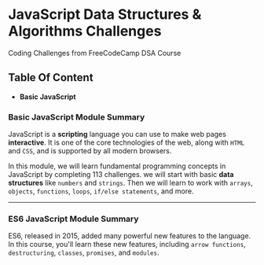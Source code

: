 # JavaScript Data Structures & Algorithms Challenges
 Coding Challenges from FreeCodeCamp DSA Course

 ## Table Of Content
 + __Basic JavaScript__

 ### Basic JavaScript Module Summary

JavaScript is a __scripting__ language you can use to make web pages __interactive__. It is one of the core technologies of the web, along with `HTML` and `CSS`, and is supported by all modern browsers.

In this module, we will learn fundamental programming concepts in JavaScript by completing 113 challenges. we will start with basic __data structures__ like `numbers` and `strings`. Then we will learn to work with `arrays`, `objects`, `functions`, `loops`, `if/else statements`, and more.

---
### ES6 JavaScript Module Summary 
ES6, released in 2015, added many powerful new features to the language. In this course, you'll learn these new features, including `arrow functions`, `destructuring`, `classes`, `promises`, and `modules`.
